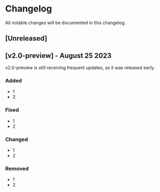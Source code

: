 # Changelog

All notable changes will be documented in this changelog.

## [Unreleased]

## [v2.0-preview] - August 25 2023

v2.0-preview is still receiving frequent updates, as it was released early.

### Added

- 1
- 2

### Fixed

- 1
- 2

### Changed

- 1
- 2

### Removed

- 1
- 2
